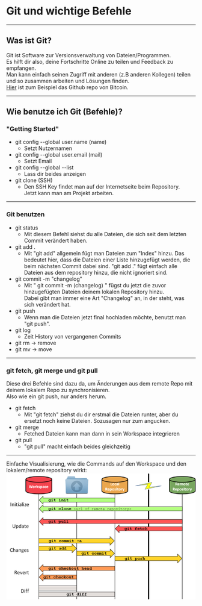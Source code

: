 # Git und wichtige Befehle

- - -

## Was ist Git?

Git ist Software zur Versionsverwaltung von Dateien/Programmen.\
Es hilft dir also, deine Fortschritte Online zu teilen und Feedback
zu empfangen.\
Man kann einfach seinen Zugriff mit anderen (z.B anderen Kollegen) teilen
und so zusammen arbeiten und Lösungen finden.\
[Hier](https://github.com/bitcoin/bitcoin) ist zum Beispiel das Github repo von Bitcoin.

- - -

## Wie benutze ich Git (Befehle)?

### "Getting Started"

- git config --global user.name (name)
    - Setzt Nutzernamen
- git config --global user.email (mail)
    - Setzt Email
- git config --global --list
    - Lass dir beides anzeigen
- git clone (SSH)
    - Den SSH Key findet man auf der Internetseite beim Repository.\
      Jetzt kann man am Projekt arbeiten.

- - -

### Git benutzen

- git status
    - Mit diesem Befehl siehst du alle Dateien,
      die sich seit dem letzten Commit verändert haben.
- git add .
    - Mit "git add" allgemein fügt man Dateien zum "Index" hinzu.
      Das bedeutet hier, dass die Dateien einer Liste hinzugefügt werden,
      die beim nächsten Commit dabei sind. "git add ." fügt einfach alle Dateien
      aus dem repository hinzu, die nicht ignoriert sind.
- git commit -m "changelog"
    - Mit " git commit -m (changelog) " fügst du jetzt die zuvor hinzugefügten Dateien
      deinem lokalen Repository hinzu.\
      Dabei gibt man immer eine Art "Changelog" an, in der steht, was sich verändert hat.
- git push
    - Wenn man die Dateien jetzt final hochladen möchte, benutzt man "git push".
- git log
    - Zeit History von vergangenen Commits
- git rm -> remove
- git mv -> move

- - -

### git fetch, git merge und git pull

Diese drei Befehle sind dazu da, um Änderungen aus dem remote Repo mit
deinem lokalem Repo zu synchronisieren.\
Also wie ein git push, nur anders herum.

- git fetch
    - Mit "git fetch" ziehst du dir erstmal die Dateien runter,
      aber du ersetzt noch keine Dateien. Sozusagen nur zum angucken.
- git merge
    - Fetched Dateien kann man dann in sein Workspace integrieren
- git pull
    - "git pull" macht einfach beides gleichzeitig

- - -
Einfache Visualisierung, wie die Commands auf den Workspace und
den lokalem/remote repository wirkt:\
![visualisierung](../imgs/visualisierung.png)



